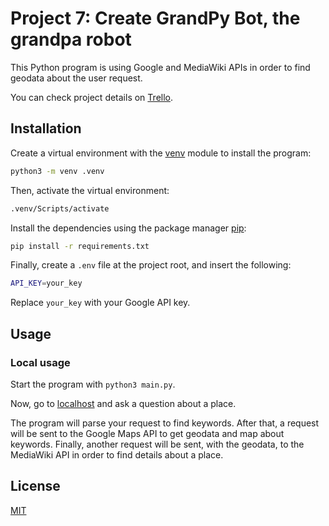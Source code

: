 # Project 7: Create GrandPy Bot, the grandpa robot

This Python program is using Google and MediaWiki APIs in order to find geodata about the user request.

You can check project details on [Trello](https://trello.com/b/ms6LxJ9V/project-7).

## Installation

Create a virtual environment with the [venv](https://docs.python.org/3/tutorial/venv.html) module to install the program:

```bash
python3 -m venv .venv
```

Then, activate the virtual environment:

```bash
.venv/Scripts/activate
```

Install the dependencies using the package manager [pip](https://pip.pypa.io/en/stable/):

```bash
pip install -r requirements.txt
```

Finally, create a `.env` file at the project root, and insert the following:

```bash
API_KEY=your_key
```

Replace `your_key` with your Google API key.

## Usage

### Local usage

Start the program with `python3 main.py`.

Now, go to [localhost](https://localhost:5000/) and ask a question about a place.

The program will parse your request to find keywords.
After that, a request will be sent to the Google Maps API to get geodata and map about keywords.
Finally, another request will be sent, with the geodata, to the MediaWiki API in order to find details about a place.

## License

[MIT](https://www.wikipedia.org/wiki/MIT_License)
